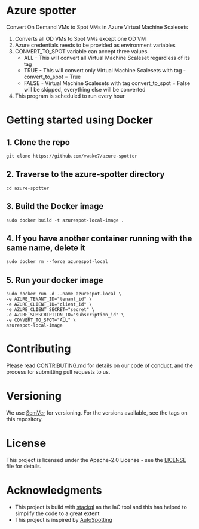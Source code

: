# Azure spotter
Convert On Demand VMs to Spot VMs in Azure Virtual Machine Scalesets
1. Converts all OD VMs to Spot VMs except one OD VM
2. Azure credentials needs to be provided as environment variables
3. CONVERT_TO_SPOT variable can accept three values
   * ALL - This will convert all Virtual Machine Scaleset regardless of its tag 
   * TRUE - This will convert only Virtual Machine Scalesets with tag - convert_to_spot = True
   * FALSE - Virtual Machine Scalesets with tag convert_to_spot = False will be skipped, everything else will be converted
4. This program is scheduled to run every hour 

# Getting started using Docker
## 1. Clone the repo 
`git clone https://github.com/vwake7/azure-spotter`
      
## 2. Traverse to the azure-spotter directory
`cd azure-spotter`

## 3. Build the Docker image
`sudo docker build -t azurespot-local-image .`

## 4. If you have another container running with the same name, delete it
`sudo docker rm --force azurespot-local`

## 5. Run your docker image
```
sudo docker run -d --name azurespot-local \
-e AZURE_TENANT_ID="tenant_id" \
-e AZURE_CLIENT_ID="client_id" \
-e AZURE_CLIENT_SECRET="secret" \
-e AZURE_SUBSCRIPTION_ID="subscription_id" \
-e CONVERT_TO_SPOT="ALL" \
azurespot-local-image
```

# Contributing
Please read [CONTRIBUTING.md]() for details on our code of conduct, and the process for submitting pull requests to us.

# Versioning
We use [SemVer](https://semver.org/) for versioning. For the versions available, see the tags on this repository.

# License
This project is licensed under the Apache-2.0 License - see the [LICENSE](https://github.com/vwake7/azure-spotter/blob/main/LICENSE) file for details.

# Acknowledgments
* This project is build with [stackql](https://stackql.io/) as the IaC tool and this has helped to simplify the code to a great extent
* This project is inspired by [AutoSpotting](https://github.com/LeanerCloud/AutoSpotting)
